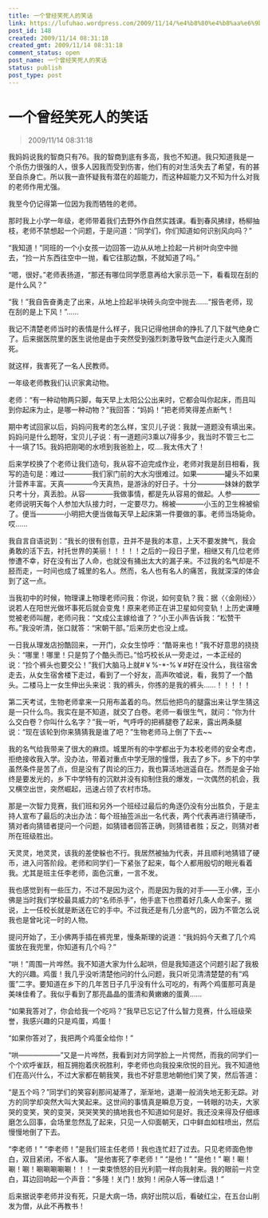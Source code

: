 ```yaml
---
title: 一个曾经笑死人的笑话
link: https://lufuhao.wordpress.com/2009/11/14/%e4%b8%80%e4%b8%aa%e6%9b%be%e7%bb%8f%e7%ac%91%e6%ad%bb%e4%ba%ba%e7%9a%84%e7%ac%91%e8%af%9d/
post_id: 148
created: 2009/11/14 08:31:18
created_gmt: 2009/11/14 08:31:18
comment_status: open
post_name: 一个曾经笑死人的笑话
status: publish
post_type: post
---
```


# 一个曾经笑死人的笑话

> 2009/11/14 08:31:18

 

我妈妈说我的智商只有76。我的智商到底有多高，我也不知道。我只知道我是一个杀伤力很强的人，很多人因我而受到伤害，他们有的对生活失去了希望，有的甚至自杀身亡。所以我一直怀疑我有潜在的超能力，而这种超能力又不知为什么对我的老师作用尤强。

我至今仍记得第一位因为我而牺牲的老师。

那时我上小学一年级，老师带着我们去野外作自然实践课。看到春风拂绿，杨柳抽枝，老师不禁想起一个问题，于是问道：“同学们，你们知道如何识别风向吗？”

“我知道！”同班的一个小女孩一边回答一边从从地上捡起一片树叶向空中抛去，“捡一片东西往空中一抛，看它往那边飘，不就知道了吗。”

“嗯，很好。”老师表扬道，“那还有哪位同学愿意再给大家示范一下，看看现在刮的是什么风？”

“我！”我自告奋勇走了出来，从地上捡起半块砖头向空中抛去……“报告老师，现在刮的是上下风！”……

我记不清楚老师当时的表情是什么样子，我只记得他拼命的挣扎了几下就气绝身亡了。后来据医院里的医生说他是由于突然受到强烈刺激导致气血逆行走火入魔而死。

就这样，我害死了一名人民教师。

一年级老师教我们认识家禽动物。

老师：“有一种动物两只脚，每天早上太阳公公出来时，它都会叫你起床，而且叫到你起床为止，是哪一种动物？”我回答：“妈妈！”把老师笑得差点断气！

期中考试回家以后，妈妈问我考的怎么样，宝贝儿子说：我就一道题没有填出来。妈妈问是什么题呀，宝贝儿子说：有一道题问3乘以7得多少，我当时不管三七二十一填了15。我妈把刚喝的水喷到我爸脸上，哎....我太伟大了！

后来学校换了个老师让我们造句，我从容不迫完成作业，老师对我是刮目相看，我写的造句是：难过――――我们家门前的大水沟很难过。如果――――罐头不如果汁营养丰富。天真――――今天真热，是游泳的好日子。十分――――妹妹的数学只考十分，真丢脸。从容――――我做事情，都是先从容易的做起。人参――――老师说明天每个人参加大队接力时，一定要尽力。棉被――――小玉的卫生棉被偷了。便当――――小明把大便当做每天早上起床第一件要做的事。老师当场毙命。哎......

我自言自语说到：“我长的很有创意，丑并不是我的本意，上天不要发脾气，我会勇敢的活下去，衬托世界的美丽！！！！！之后的一段日子里，相继又有几位老师惨遭不幸，好在没有出了人命，也就没有捅出太大的漏子来。不过我的名气却是不胫而走，一时间也成了城里的名人。然而，名人也有名人的痛苦，我就深深的体会到了这一点。

当我初中的时候，物理课上物理老师问我：你说，如何变轨？我：据〈〈金刚经〉〉说若人在阳世光做坏事死后就会变鬼！原来老师正在讲卫星如何变轨！上历史课睡觉被老师叫醒，老师问我：“文成公主嫁给谁了？”小王小声告诉我：“松赞干布。”我没听清，张口就答：“宋朝干部。”后来历史也没上成。

一日我从理发店扮酷回来，一开门，众女生惊呼：“酷哥来也！”我不好意思的挠挠头：“哪里！哪里！只是剪了个酷头而已。”恰巧校长从一旁走过，一本正经的说：“捡个裤头也要交公！”我们大脑马上就#￥%-*-%￥#好在没什么，我往宿舍走去，从女生宿舍楼下走过，看到了一个好友，高声吹嘘说，看，我剪了一个酷头。二楼马上一女生伸出头来说：我的裤头，你拣的是我的裤头……！！！！！

第二天考试，生物老师拿来一只用布盖着的鸟。然后他把鸟的腿露出来让学生猜这是一只什么鸟。我实在是不知道，就交了白卷。老师一看很生气，就问：“你为什么交白卷？你叫什么名字？”我一听，气呼呼的把裤腿卷了起来，露出两条腿说：“现在该轮到你来猜猜我是谁了吧？”生物老师马上倒了下去~~

我的名气给我带来了很大的麻烦。城里所有的中学都出于为本校老师的安全考虑，拒绝接收我入学。没办法，带着对重点中学无限的憧憬，我去了乡下。乡下的中学虽然条件是苦了点，但是没有了舆论的压力，我也算活地逍遥自在。然而是金子始终是要发光的，乡下中学特有的沉默并没有抑制住我的爆发，一次偶然的机会，我又横空出世，突然崛起，迅速占领了农村市场。

那是一次智力竞赛，我们班和另外一个班经过最后的角逐仍没有分出胜负，于是主持人宣布了最后的决出办法：每个班抽签派出一名代表，两个代表再进行猜硬币，猜对者向猜错者提问一个问题，如猜错者回答正确，则猜错者胜；反之，则猜对者所在班级胜出。

天灵灵，地灵灵，该我的差使躲也不行。我居然被抽为代表，并且顺利地猜错了硬币，进入问答阶段。老师和同学们一下紧张了起来，每个人都用殷切的眼光看着我。尤其是班主任李老师，面色沉重，一言不发。

我也感觉到有一些压力，不过不是因为这个，而是因为我的对手――王小佛，王小佛是当时我们学校最具威力的“名师杀手”，他手底下也攒着好几条人命案子。据说，上一任校长就是断送在它的手中。不过我还是有几分底气的，因为不管怎么说我也是曾叱诧一时的人物。

提问开始了，王小佛两手插在裤兜里，慢条斯理的说道：“我妈妈今天煮了几个鸡蛋放在我兜里，你知道有几个吗？”

“哄！”周围一片哗然。我不知道大家为什么起哄，但是我知道这个问题引起了我极大的兴趣。鸡蛋！我几乎没听清楚他问的什么问题，我只听见清清楚楚的有“鸡蛋”二字。要知道在乡下的几年苦日子几乎没有什么可吃的，有两个鸡蛋那可真是美味佳肴了。我似乎看到了那亮晶晶的蛋清和黄嫩嫩的蛋黄……

“如果我答对了，你会给我一个吃吗？”我早已忘记了什么智力竞赛，什么班级荣誉，我感兴趣的只是鸡蛋，鸡蛋！

“如果你答对了，我把两个鸡蛋全给你！”

“哄――――――”又是一片哗然，我看到对方同学脸上一片愕然，而我的同学们一个个欢呼雀跃，相互拥抱着庆祝胜利，李老师也向我投来欣悦的目光。我不知道他们在高兴什么，不过大家都在朝我笑，我也不好意思地朝他们笑了笑，然后答道：

“是五个吗？”同学们的笑容刹那间凝滞了，渐渐地，退潮一般消失地无影无踪。对方的同学却突然大叫大笑起来。这世间的事情真是瞬息万变，一转眼的功夫，大家哭的变笑，笑的变哭，哭哭笑笑的搞地我也不知道如何是好。我还没来得及仔细琢磨怎么回事，会场里忽然乱了起来，只见一人仰面朝天，口中鲜血如柱喷出，然后慢慢地倒了下去。

“李老师！” “李老师！”是我们班主任老师！我也连忙赶了过去。只见老师面色惨白，双目紧闭，不省人事。 “是他害死了李老师！” “是他！” “是他！” 唰！唰！唰！唰！唰唰唰唰唰！！！一束束愤怒的目光利箭一样向我射来。我的眼前一片空白，耳边回响起一个声音：“多隆！关门！放狗！闲杂人等一律后退！”

后来据说李老师并没有死，只是大病一场，病好出院以后，看破红尘，在五台山削发为僧，从此不再教书！
